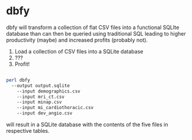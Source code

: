 dbfy
====

dbfy will transform a collection of flat CSV files into a functional SQLIte 
database than can then be queried using traditional SQL leading to higher productivity (maybe) and
increased profits (probably not).

1. Load a collection of CSV files into a SQLite database
2. ???
3. Profit!

```bash

perl dbfy 
  --output output.sqlite 
	--input demographics.csv  
	--input mri_ct.csv 
	--input minap.csv 
	--input mi_cardiothoracic.csv 
	--input dev_angio.csv 
```

will result in a SQLite database with the contents of the five files in respective tables.
